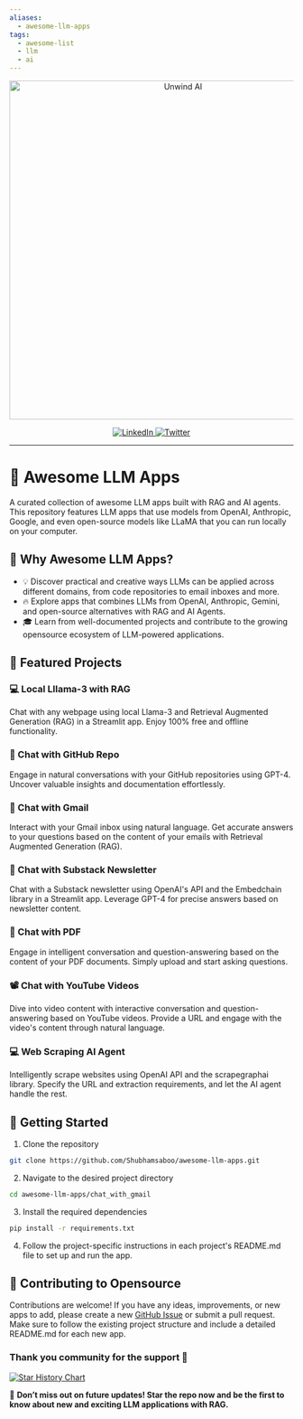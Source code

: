 ```yaml
---
aliases:
  - awesome-llm-apps
tags:
  - awesome-list
  - llm
  - ai
---
```

<p align="center">
  <a href="https://unwindai.substack.com">
    <img src="docs/banner/unwind.png" width="600px" alt="Unwind AI">
  </a>
</p>

<p align="center">
  <a href="https://www.linkedin.com/in/shubhamsaboo/">
    <img src="https://img.shields.io/badge/-Follow%20Shubham Saboo-blue?logo=linkedin&style=flat-square" alt="LinkedIn">
  </a>
  <a href="https://twitter.com/Saboo_Shubham_">
    <img src="https://img.shields.io/twitter/follow/Shubham Saboo" alt="Twitter">  </a>
</p>
<hr/>

# 🌟 Awesome LLM Apps
A curated collection of awesome LLM apps built with RAG and AI agents. This repository features LLM apps that use models from OpenAI, Anthropic, Google, and even open-source models like LLaMA that you can run locally on your computer.

## 🤔 Why Awesome LLM Apps?
- 💡 Discover practical and creative ways LLMs can be applied across different domains, from code repositories to email inboxes and more.
- 🔥 Explore apps that combines LLMs from OpenAI, Anthropic, Gemini, and open-source alternatives with RAG and AI Agents.
- 🎓 Learn from well-documented projects and contribute to the growing opensource ecosystem of LLM-powered applications.

## 📂 Featured Projects

### 💻 Local Lllama-3 with RAG
Chat with any webpage using local Llama-3 and Retrieval Augmented Generation (RAG) in a Streamlit app. Enjoy 100% free and offline functionality.

### 💬 Chat with GitHub Repo
Engage in natural conversations with your GitHub repositories using GPT-4. Uncover valuable insights and documentation effortlessly.

### 📨 Chat with Gmail
Interact with your Gmail inbox using natural language. Get accurate answers to your questions based on the content of your emails with Retrieval Augmented Generation (RAG).

### 📝 Chat with Substack Newsletter
Chat with a Substack newsletter using OpenAI's API and the Embedchain library in a Streamlit app. Leverage GPT-4 for precise answers based on newsletter content.

### 📄 Chat with PDF
Engage in intelligent conversation and question-answering based on the content of your PDF documents. Simply upload and start asking questions.

### 📽️ Chat with YouTube Videos
Dive into video content with interactive conversation and question-answering based on YouTube videos. Provide a URL and engage with the video's content through natural language.

### 💻 Web Scraping AI Agent
Intelligently scrape websites using OpenAI API and the scrapegraphai library. Specify the URL and extraction requirements, and let the AI agent handle the rest.


## 🚀 Getting Started

1. Clone the repository 

```bash 
git clone https://github.com/Shubhamsaboo/awesome-llm-apps.git 
```

2. Navigate to the desired project directory

```bash 
cd awesome-llm-apps/chat_with_gmail 
```

3. Install the required dependencies

```bash
pip install -r requirements.txt
```

4. Follow the project-specific instructions in each project's README.md file to set up and run the app.

## 🤝 Contributing to Opensource
Contributions are welcome! If you have any ideas, improvements, or new apps to add, please create a new [GitHub Issue](https://github.com/Shubhamsaboo/awesome-llm-apps/issues) or submit a pull request. Make sure to follow the existing project structure and include a detailed README.md for each new app.

### Thank you community for the support 🙏

[![Star History Chart](https://api.star-history.com/svg?repos=Shubhamsaboo/awesome-llm-apps&type=Date)](https://star-history.com/#Shubhamsaboo/awesome-llm-apps&Date)

🌟 **Don’t miss out on future updates! Star the repo now and be the first to know about new and exciting LLM applications with RAG.**
